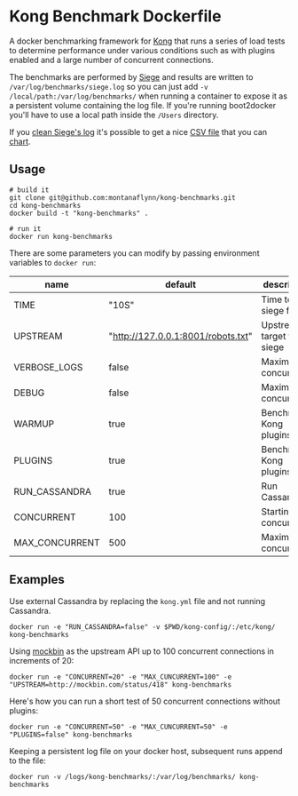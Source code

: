 # Kong Benchmark Dockerfile

A docker benchmarking framework for [Kong](https://github.com/mashape/kong) that runs a series of load tests to determine performance under various conditions such as with plugins enabled and a large number of concurrent connections. 

The benchmarks are performed by [Siege](https://www.joedog.org/siege-home/) and results are written to `/var/log/benchmarks/siege.log` so you can just add `-v /local/path:/var/log/benchmarks/` when running a container to expose it as a persistent volume containing the log file. If you're running boot2docker you'll have to use a local path inside the `/Users` directory. 

If you [clean Siege's log](https://gist.github.com/montanaflynn/a13f9d5461409b6c39c4) it's possible to get a nice [CSV file](https://github.com/montanaflynn/kong-benchmarks/blob/master/samples/metrics.csv) that you can [chart](http://www.charted.co/?%7B%22dataUrl%22%3A%22https%3A%2F%2Fgithub.com%2Fmontanaflynn%2Fkong-benchmarks%2Fraw%2Fmaster%2Fsamples%2Fmetrics.csv%22%2C%22charts%22%3A%5B%7B%22type%22%3A%22line%22%2C%22rounding%22%3A%22off%22%7D%2C%7B%22type%22%3A%22line%22%2C%22series%22%3A%5B8%5D%7D%2C%7B%22type%22%3A%22line%22%2C%22series%22%3A%5B4%5D%7D%2C%7B%22type%22%3A%22line%22%2C%22series%22%3A%5B9%5D%7D%5D%7D). 

## Usage

```
# build it
git clone git@github.com:montanaflynn/kong-benchmarks.git
cd kong-benchmarks
docker build -t "kong-benchmarks" .  

# run it
docker run kong-benchmarks
```

There are some parameters you can modify by passing environment variables to `docker run`:

 name          | default                            | description
---------------|------------------------------------|------------
TIME           | "10S"                              | Time to siege for
UPSTREAM       | "http://127.0.0.1:8001/robots.txt" | Upstream target to siege
VERBOSE_LOGS   | false                              | Maximum concurrency
DEBUG          | false                              | Maximum concurrency
WARMUP         | true                               | Benchmark Kong plugins 
PLUGINS        | true                               | Benchmark Kong plugins 
RUN_CASSANDRA  | true                               | Run Cassandra
CONCURRENT     | 100                                | Starting concurrency
MAX_CONCURRENT | 500                                | Maximum concurrency

## Examples

Use external Cassandra by replacing the `kong.yml` file and not running Cassandra.

```
docker run -e "RUN_CASSANDRA=false" -v $PWD/kong-config/:/etc/kong/ kong-benchmarks
```

Using [mockbin](http://mockbin.com/status/418) as the upstream API up to 100 concurrent connections in increments of 20:

```
docker run -e "CONCURRENT=20" -e "MAX_CUNCURRENT=100" -e "UPSTREAM=http://mockbin.com/status/418" kong-benchmarks
```

Here's how you can run a short test of 50 concurrent connections without plugins:

```
docker run -e "CONCURRENT=50" -e "MAX_CUNCURRENT=50" -e "PLUGINS=false" kong-benchmarks
```

Keeping a persistent log file on your docker host, subsequent runs append to the file:

```
docker run -v /logs/kong-benchmarks/:/var/log/benchmarks/ kong-benchmarks
```

